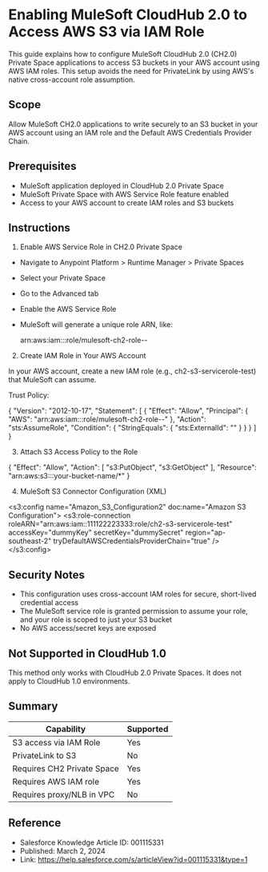 
Enabling MuleSoft CloudHub 2.0 to Access AWS S3 via IAM Role
=============================================================

This guide explains how to configure MuleSoft CloudHub 2.0 (CH2.0) Private Space applications to access S3 buckets in your AWS account using AWS IAM roles. This setup avoids the need for PrivateLink by using AWS's native cross-account role assumption.

Scope
-----

Allow MuleSoft CH2.0 applications to write securely to an S3 bucket in your AWS account using an IAM role and the Default AWS Credentials Provider Chain.

Prerequisites
-------------

- MuleSoft application deployed in CloudHub 2.0 Private Space
- MuleSoft Private Space with AWS Service Role feature enabled
- Access to your AWS account to create IAM roles and S3 buckets

Instructions
------------------

1. Enable AWS Service Role in CH2.0 Private Space

- Navigate to Anypoint Platform > Runtime Manager > Private Spaces
- Select your Private Space
- Go to the Advanced tab
- Enable the AWS Service Role
- MuleSoft will generate a unique role ARN, like:

  arn:aws:iam::<mulesoft-account-id>:role/mulesoft-ch2-role-<region>-<space-id>

2. Create IAM Role in Your AWS Account

In your AWS account, create a new IAM role (e.g., ch2-s3-servicerole-test) that MuleSoft can assume.

Trust Policy:

{
  "Version": "2012-10-17",
  "Statement": [
    {
      "Effect": "Allow",
      "Principal": {
        "AWS": "arn:aws:iam::<MuleSoftAccountID>:role/mulesoft-ch2-role-<region>-<space-id>"
      },
      "Action": "sts:AssumeRole",
      "Condition": {
        "StringEquals": {
          "sts:ExternalId": "<provided-by-mulesoft>"
        }
      }
    }
  ]
}

3. Attach S3 Access Policy to the Role

{
  "Effect": "Allow",
  "Action": [
    "s3:PutObject",
    "s3:GetObject"
  ],
  "Resource": "arn:aws:s3:::your-bucket-name/*"
}

4. MuleSoft S3 Connector Configuration (XML)

<s3:config name="Amazon_S3_Configuration2" doc:name="Amazon S3 Configuration">
  <s3:role-connection 
    roleARN="arn:aws:iam::111122223333:role/ch2-s3-servicerole-test"
    accessKey="dummyKey"
    secretKey="dummySecret"
    region="ap-southeast-2"
    tryDefaultAWSCredentialsProviderChain="true" />
</s3:config>

Security Notes
--------------

- This configuration uses cross-account IAM roles for secure, short-lived credential access
- The MuleSoft service role is granted permission to assume your role, and your role is scoped to just your S3 bucket
- No AWS access/secret keys are exposed

Not Supported in CloudHub 1.0
-----------------------------

This method only works with CloudHub 2.0 Private Spaces. It does not apply to CloudHub 1.0 environments.

Summary
-------

| Capability                        | Supported |
|----------------------------------|-----------|
| S3 access via IAM Role           | Yes       |
| PrivateLink to S3                | No        |
| Requires CH2 Private Space       | Yes       |
| Requires AWS IAM role            | Yes       |
| Requires proxy/NLB in VPC        | No        |

Reference
---------

- Salesforce Knowledge Article ID: 001115331
- Published: March 2, 2024
- Link: https://help.salesforce.com/s/articleView?id=001115331&type=1
